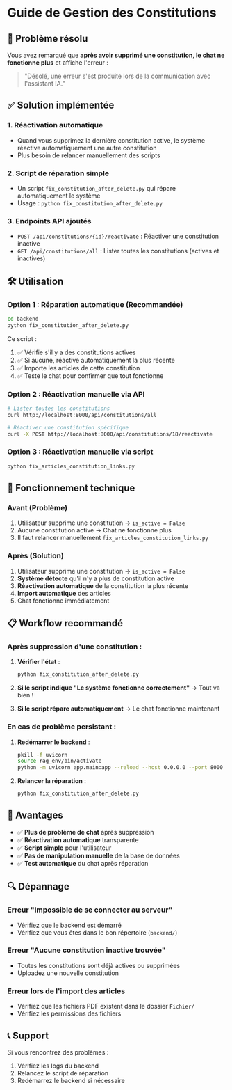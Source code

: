 # Guide de Gestion des Constitutions

## 🎯 Problème résolu

Vous avez remarqué que **après avoir supprimé une constitution, le chat ne fonctionne plus** et affiche l'erreur :
> "Désolé, une erreur s'est produite lors de la communication avec l'assistant IA."

## ✅ Solution implémentée

### 1. **Réactivation automatique** 
- Quand vous supprimez la dernière constitution active, le système réactive automatiquement une autre constitution
- Plus besoin de relancer manuellement des scripts

### 2. **Script de réparation simple**
- Un script `fix_constitution_after_delete.py` qui répare automatiquement le système
- Usage : `python fix_constitution_after_delete.py`

### 3. **Endpoints API ajoutés**
- `POST /api/constitutions/{id}/reactivate` : Réactiver une constitution inactive
- `GET /api/constitutions/all` : Lister toutes les constitutions (actives et inactives)

## 🛠️ Utilisation

### **Option 1 : Réparation automatique (Recommandée)**
```bash
cd backend
python fix_constitution_after_delete.py
```

Ce script :
1. ✅ Vérifie s'il y a des constitutions actives
2. ✅ Si aucune, réactive automatiquement la plus récente
3. ✅ Importe les articles de cette constitution
4. ✅ Teste le chat pour confirmer que tout fonctionne

### **Option 2 : Réactivation manuelle via API**
```bash
# Lister toutes les constitutions
curl http://localhost:8000/api/constitutions/all

# Réactiver une constitution spécifique
curl -X POST http://localhost:8000/api/constitutions/18/reactivate
```

### **Option 3 : Réactivation manuelle via script**
```bash
python fix_articles_constitution_links.py
```

## 🔧 Fonctionnement technique

### **Avant (Problème)**
1. Utilisateur supprime une constitution → `is_active = False`
2. Aucune constitution active → Chat ne fonctionne plus
3. Il faut relancer manuellement `fix_articles_constitution_links.py`

### **Après (Solution)**
1. Utilisateur supprime une constitution → `is_active = False`
2. **Système détecte** qu'il n'y a plus de constitution active
3. **Réactivation automatique** de la constitution la plus récente
4. **Import automatique** des articles
5. Chat fonctionne immédiatement

## 📋 Workflow recommandé

### **Après suppression d'une constitution :**

1. **Vérifier l'état** :
   ```bash
   python fix_constitution_after_delete.py
   ```

2. **Si le script indique "Le système fonctionne correctement"** → Tout va bien !

3. **Si le script répare automatiquement** → Le chat fonctionne maintenant

### **En cas de problème persistant :**

1. **Redémarrer le backend** :
   ```bash
   pkill -f uvicorn
   source rag_env/bin/activate
   python -m uvicorn app.main:app --reload --host 0.0.0.0 --port 8000
   ```

2. **Relancer la réparation** :
   ```bash
   python fix_constitution_after_delete.py
   ```

## 🎯 Avantages

- ✅ **Plus de problème de chat** après suppression
- ✅ **Réactivation automatique** transparente
- ✅ **Script simple** pour l'utilisateur
- ✅ **Pas de manipulation manuelle** de la base de données
- ✅ **Test automatique** du chat après réparation

## 🔍 Dépannage

### **Erreur "Impossible de se connecter au serveur"**
- Vérifiez que le backend est démarré
- Vérifiez que vous êtes dans le bon répertoire (`backend/`)

### **Erreur "Aucune constitution inactive trouvée"**
- Toutes les constitutions sont déjà actives ou supprimées
- Uploadez une nouvelle constitution

### **Erreur lors de l'import des articles**
- Vérifiez que les fichiers PDF existent dans le dossier `Fichier/`
- Vérifiez les permissions des fichiers

## 📞 Support

Si vous rencontrez des problèmes :
1. Vérifiez les logs du backend
2. Relancez le script de réparation
3. Redémarrez le backend si nécessaire
